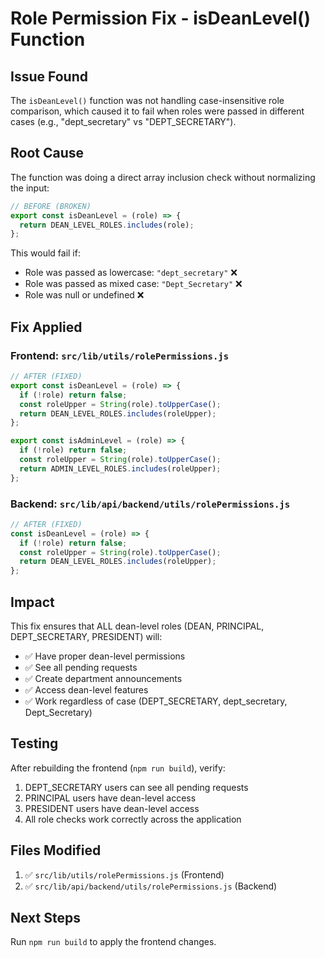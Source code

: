 # Role Permission Fix - isDeanLevel() Function

## Issue Found
The `isDeanLevel()` function was not handling case-insensitive role comparison, which caused it to fail when roles were passed in different cases (e.g., "dept_secretary" vs "DEPT_SECRETARY").

## Root Cause
The function was doing a direct array inclusion check without normalizing the input:
```javascript
// BEFORE (BROKEN)
export const isDeanLevel = (role) => {
  return DEAN_LEVEL_ROLES.includes(role);
};
```

This would fail if:
- Role was passed as lowercase: `"dept_secretary"` ❌
- Role was passed as mixed case: `"Dept_Secretary"` ❌
- Role was null or undefined ❌

## Fix Applied

### Frontend: `src/lib/utils/rolePermissions.js`
```javascript
// AFTER (FIXED)
export const isDeanLevel = (role) => {
  if (!role) return false;
  const roleUpper = String(role).toUpperCase();
  return DEAN_LEVEL_ROLES.includes(roleUpper);
};

export const isAdminLevel = (role) => {
  if (!role) return false;
  const roleUpper = String(role).toUpperCase();
  return ADMIN_LEVEL_ROLES.includes(roleUpper);
};
```

### Backend: `src/lib/api/backend/utils/rolePermissions.js`
```javascript
// AFTER (FIXED)
const isDeanLevel = (role) => {
  if (!role) return false;
  const roleUpper = String(role).toUpperCase();
  return DEAN_LEVEL_ROLES.includes(roleUpper);
};
```

## Impact
This fix ensures that ALL dean-level roles (DEAN, PRINCIPAL, DEPT_SECRETARY, PRESIDENT) will:
- ✅ Have proper dean-level permissions
- ✅ See all pending requests
- ✅ Create department announcements
- ✅ Access dean-level features
- ✅ Work regardless of case (DEPT_SECRETARY, dept_secretary, Dept_Secretary)

## Testing
After rebuilding the frontend (`npm run build`), verify:
1. DEPT_SECRETARY users can see all pending requests
2. PRINCIPAL users have dean-level access
3. PRESIDENT users have dean-level access
4. All role checks work correctly across the application

## Files Modified
1. ✅ `src/lib/utils/rolePermissions.js` (Frontend)
2. ✅ `src/lib/api/backend/utils/rolePermissions.js` (Backend)

## Next Steps
Run `npm run build` to apply the frontend changes.
